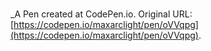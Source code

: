 # 
 _A Pen created at CodePen.io. Original URL: [https://codepen.io/maxarclight/pen/oVVqpg](https://codepen.io/maxarclight/pen/oVVqpg).

 